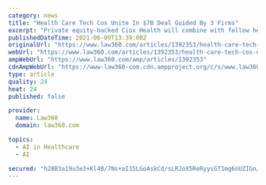 ```yaml
---
category: news
title: "Health Care Tech Cos Unite In $7B Deal Guided By 3 Firms"
excerpt: "Private equity-backed Ciox Health will combine with fellow health care technology provider Datavant in a transaction valued at about $7 billion that was built by law firms Ropes & Gray, Goodwin Procter and Sidley Austin,"
publishedDateTime: 2021-06-09T13:39:00Z
originalUrl: "https://www.law360.com/articles/1392353/health-care-tech-cos-unite-in-7b-deal-guided-by-3-firms"
webUrl: "https://www.law360.com/articles/1392353/health-care-tech-cos-unite-in-7b-deal-guided-by-3-firms"
ampWebUrl: "https://www.law360.com/amp/articles/1392353"
cdnAmpWebUrl: "https://www-law360-com.cdn.ampproject.org/c/s/www.law360.com/amp/articles/1392353"
type: article
quality: 24
heat: 24
published: false

provider:
  name: Law360
  domain: law360.com

topics:
  - AI in Healthcare
  - AI

secured: "h28B3a19u3e3+Kl4B/7Ns+aI15LGoAskCd/sLRJoX5ReRyysGT1mg6nUZIGn/vrpkzctEjm2zlfFp3Owc6P7M5sDneuLpDkWi/wO4T9hHpIj+HB88ezW24sR4oyT9ZMcvfwYobJnNT/hpQu+63qX+h7xII94HOkB8WM5RLDPM5XgB0ZnonTOFDiEN2K/U5fShR6t7KUL5Soz//XYkvJoGDm+Wr3faVPpo3tYOy/4+rRLjgLIqQWQsbAn9Mv147owTPvLvqdETlLxpvJQVZIjeeDBtjslZ6zL7aDCEMg43Tr7hzlHxd+QeqR3q2iGiuxK3xO0Ewj0mf+mbWbMUWb+LV642Azdmtw1+xVsXnWU0vI=;fMYxyQjFWKCdgCsz4vxObg=="
---
```


